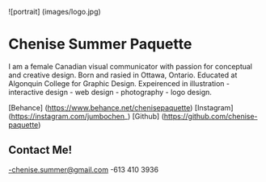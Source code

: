 ![portrait] (images/logo.jpg)

# **Chenise Summer Paquette**

I am a female Canadian visual communicator with passion for conceptual and creative design. Born and rasied in Ottawa, Ontario. Educated at Algonquin College for Graphic Design. Expeirenced in illustration - interactive design - web design - photography - logo design.


[Behance] (https://www.behance.net/chenisepaquette)
[Instagram] (https://instagram.com/jumbochen_)
[Github] (https://github.com/chenise-paquette)

## Contact Me!

-chenise.summer@gmail.com
-613 410 3936

